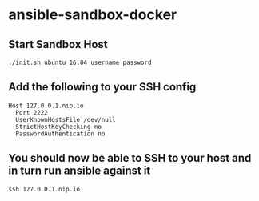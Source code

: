 # ansible-sandbox-docker

## Start Sandbox Host
```
./init.sh ubuntu_16.04 username password
```

## Add the following to your SSH config
```
Host 127.0.0.1.nip.io
  Port 2222
  UserKnownHostsFile /dev/null
  StrictHostKeyChecking no
  PasswordAuthentication no
```

## You should now be able to SSH to your host and in turn run ansible against it
```
ssh 127.0.0.1.nip.io
```